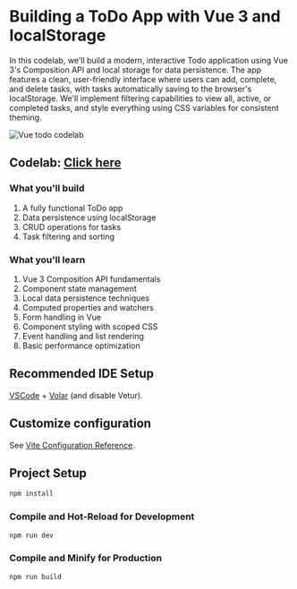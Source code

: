 # Building a ToDo App with Vue 3 and localStorage
In this codelab, we'll build a modern, interactive Todo application using Vue 3's Composition API and local storage for data persistence. The app features a clean, user-friendly interface where users can add, complete, and delete tasks, with tasks automatically saving to the browser's localStorage. We'll implement filtering capabilities to view all, active, or completed tasks, and style everything using CSS variables for consistent theming.

![Vue todo codelab](https://github.com/user-attachments/assets/4a63d1da-038e-474c-82b5-b0ad3e2e24f5)

## Codelab: [Click here](https://gradus.dev/labs/building-a-todo-app-with-vue-3-and-localstorage-VbdrUH)


### What you'll build
1. A fully functional ToDo app
1. Data persistence using localStorage
1. CRUD operations for tasks
1. Task filtering and sorting

### What you'll learn
1. Vue 3 Composition API fundamentals
1. Component state management
1. Local data persistence techniques
1. Computed properties and watchers
1. Form handling in Vue
1. Component styling with scoped CSS
1. Event handling and list rendering
1. Basic performance optimization

## Recommended IDE Setup

[VSCode](https://code.visualstudio.com/) + [Volar](https://marketplace.visualstudio.com/items?itemName=Vue.volar) (and disable Vetur).

## Customize configuration

See [Vite Configuration Reference](https://vite.dev/config/).

## Project Setup

```sh
npm install
```

### Compile and Hot-Reload for Development

```sh
npm run dev
```

### Compile and Minify for Production

```sh
npm run build
```
